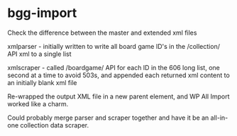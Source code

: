 # bgg-import

Check the difference between the master and extended xml files

xmlparser - initially written to write all board game ID's in the /collection/ API xml to a single list

xmlscraper - called /boardgame/ API for each ID in the 606 long list, one second at a time to avoid 503s, and appended each returned xml content to an initially blank xml file

Re-wrapped the output XML file in a new parent element, and WP All Import worked like a charm.

Could probably merge parser and scraper together and have it be an all-in-one collection data scraper.
